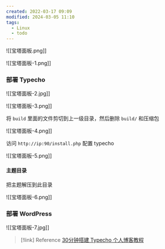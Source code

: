 ```yaml
---
created: 2022-03-17 09:09
modified: 2024-03-05 11:10
tags:
  - Linux
  - todo
---
```


![[宝塔面板.png]]

![[宝塔面板-1.png]]

### 部署 Typecho

![[宝塔面板-2.jpg]]

![[宝塔面板-3.png]]

将 `build` 里面的文件剪切到上一级目录，然后删除 `build/` 和压缩包

![[宝塔面板-4.png]]

访问 `http://ip:90/install.php` 配置 typecho

![[宝塔面板-5.png]]

#### 主题目录
把主题解压到此目录

![[宝塔面板-6.png]]

### 部署 WordPress

![[宝塔面板-7.jpg]]

> [!link] Reference
> [30分钟搭建 Typecho 个人博客教程](https://zhuanlan.zhihu.com/p/34211709)
